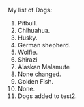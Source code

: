 <!--  -->
My list of Dogs:
1. Pitbull.
2. Chihuahua.
3. Husky.
4. German shepherd.
5. Wolfie.
6. Shirazi
7. Alaskan Malamute
8. None changed.
9. Golden Fish.
1. None.
2. Dogs added to test2.

